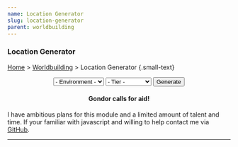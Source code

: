 ```yaml
---
name: Location Generator
slug: location-generator
parent: worldbuilding
---
```

### Location Generator
[Home](dm-operations-center) > [Worldbuilding](worldbuilding-menu) > Location Generator {.small-text}

<div style="margin-bottom:15px; text-align:center;">
    <select id="selectEnvironment">
        <option value="">- Environment -</option>
        <option value="arctic">Arctic</option>
        <option value="coastal">Coastal</option>
        <option value="desert">Desert</option>
        <option value="forest">Forest</option>
        <option value="grassland">Grassland</option>
        <option value="hill">Hill</option>
        <option value="mountain">Mountain</option>
        <option value="swamp">Swamp</option>
        <option value="underdark">Underdark</option>
        <option value="underwater">Underwater</option>
        <option value="urban">Urban</option>
    </select>
    <select id="selectTier">
        <option value="">- Tier -</option>
        <option value="tier1">Tier 1 (1-4)</option>
        <option value="tier2">Tier 2 (5-10)</option>
        <option value="tier3">Tier 3 (11-17)</option>
        <option value="tier4">Tier 4 (17-20)</option>
    </select>
    <button id="buttonGenerateLocation" onclick="generateLocation()"> 
        Generate 
    </button> 
</div>
<div class="result">
    <h4 align="center">Gondor calls for aid!</h4>
    <p>I have ambitious plans for this module and a limited amount of talent and time. If your familiar with javascript and willing to help contact me via <a href="https://github.com/MrFarland">GitHub</a>.</p>
</div>
<hr/>